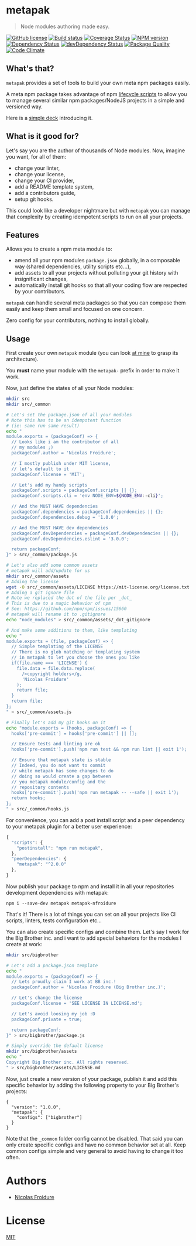 [//]: # ( )
[//]: # (This file is automatically generated by a `metapak`)
[//]: # (module. Do not change it  except between the)
[//]: # (`content:start/end` flags, your changes would)
[//]: # (be overridden.)
[//]: # ( )
# metapak
> Node modules authoring made easy.

[![GitHub license](https://img.shields.io/badge/license-MIT-blue.svg)](https://github.com/nfroidure/metapak/blob/master/LICENSE)
[![Build status](https://travis-ci.com/nfroidure/metapak.svg?branch=master)](https://travis-ci.com/github/nfroidure/metapak)
[![Coverage Status](https://coveralls.io/repos/github/nfroidure/metapak/badge.svg?branch=master)](https://coveralls.io/github/nfroidure/metapak?branch=master)
[![NPM version](https://badge.fury.io/js/metapak.svg)](https://npmjs.org/package/metapak)
[![Dependency Status](https://david-dm.org/nfroidure/metapak.svg)](https://david-dm.org/nfroidure/metapak)
[![devDependency Status](https://david-dm.org/nfroidure/metapak/dev-status.svg)](https://david-dm.org/nfroidure/metapak#info=devDependencies)
[![Package Quality](https://npm.packagequality.com/shield/metapak.svg)](https://packagequality.com/#?package=metapak)
[![Code Climate](https://codeclimate.com/github/nfroidure/metapak.svg)](https://codeclimate.com/github/nfroidure/metapak)


[//]: # (::contents:start)

## What's that?

`metapak` provides a set of tools to build your own meta npm packages easily.

A meta npm package takes advantage of npm
[lifecycle scripts](https://docs.npmjs.com/misc/scripts) to allow you to manage
several similar npm packages/NodeJS projects in a simple and versioned way.

Here is a [simple deck](https://slides.com/nfroidure/meta-npm-packages/live#/)
introducing it.

## What is it good for?

Let's say you are the author of thousands of Node modules. Now, imagine you
want, for all of them:

- change your linter,
- change your license,
- change your CI provider,
- add a README template system,
- add a contributors guide,
- setup git hooks.

This could look like a developer nightmare but with `metapak` you can manage
that complexity by creating idempotent scripts to run on all your projects.

## Features

Allows you to create a npm meta module to:

- amend all your npm modules `package.json` globally, in a composable way
  (shared dependencies, utility scripts etc...),
- add assets to all your projects without polluting your git history with
  insignificant changes,
- automatically install git hooks so that all your coding flow are respected by
  your contributors.

`metapak` can handle several meta packages so that you can compose them easily
and keep them small and focused on one concern.

Zero config for your contributors, nothing to install globally.

## Usage

First create your own `metapak` module (you can look
[at mine](https://github.com/nfroidure/metapak-nfroidure) to grasp its
architecture).

You **must** name your module with the `metapak-` prefix in order to make it
work.

Now, just define the states of all your Node modules:

```sh
mkdir src
mkdir src/_common

# Let's set the package.json of all your modules
# Note this has to be an idempotent function
# (ie: same run same result)
echo "
module.exports = (packageConf) => {
  // Looks like i am the contributor of all
  // my modules ;)
  packageConf.author = 'Nicolas Froidure';

  // I mostly publish under MIT license,
  // let's default to it
  packageConf.license = 'MIT';

  // Let's add my handy scripts
  packageConf.scripts = packageConf.scripts || {};
  packageConf.scripts.cli = 'env NODE_ENV=${NODE_ENV:-cli}';

  // And the MUST HAVE dependencies
  packageConf.dependencies = packageConf.dependencies || {};
  packageConf.dependencies.debug = '1.0.0';

  // And the MUST HAVE dev dependencies
  packageConf.devDependencies = packageConf.devDependencies || {};
  packageConf.devDependencies.eslint = '3.0.0';

  return packageConf;
}" > src/_common/package.js

# Let's also add some common assets
# metapak will add/update for us
mkdir src/_common/assets
# Adding the license
wget -O src/_common/assets/LICENSE https://mit-license.org/license.txt
# Adding a git ignore file
# Note we replaced the dot of the file per _dot_
# This is due to a magic behavior of npm
# See: https://github.com/npm/npm/issues/15660
# metapak will rename it to .gitignore
echo "node_modules" > src/_common/assets/_dot_gitignore

# And make some additions to them, like templating
echo "
module.exports = (file, packageConf) => {
  // Simple templating of the LICENSE
  // There is no glob matching or templating system
  // in metapak to let you choose the ones you like
  if(file.name === 'LICENSE') {
    file.data = file.data.replace(
      /<copyright holders>/g,
      'Nicolas Froidure'
    );
    return file;
  }
  return file;
};
" > src/_common/assets.js

# Finally let's add my git hooks on it
echo "module.exports = (hooks, packageConf) => {
  hooks['pre-commit'] = hooks['pre-commit'] || [];

  // Ensure tests and linting are ok
  hooks['pre-commit'].push('npm run test && npm run lint || exit 1');

  // Ensure that metapak state is stable
  // Indeed, you do not want to commit
  // while metapak has some changes to do
  // doing so would create a gap between
  // you metapak module/config and the
  // repository contents
  hooks['pre-commit'].push('npm run metapak -- --safe || exit 1');
  return hooks;
};
" > src/_common/hooks.js
```

For convenience, you can add a post install script and a peer dependency to your
metapak plugin for a better user experience:

```js
{
  "scripts": {
    "postinstall": "npm run metapak",
  },
  "peerDependencies": {
    "metapak": "^2.0.0"
  },
}
```

Now publish your package to npm and install it in all your repositories
development dependencies with metapak:

```
npm i --save-dev metapak metapak-nfroidure
```

That's it! There is a lot of things you can set on all your projects like CI
scripts, linters, tests configuration etc...

You can also create specific configs and combine them. Let's say I work for the
Big Brother inc. and i want to add special behaviors for the modules I create at
work:

```sh
mkdir src/bigbrother

# Let's add a package.json template
echo "
module.exports = (packageConf) => {
  // Lets proudly claim I work at BB inc.!
  packageConf.author = 'Nicolas Froidure (Big Brother inc.)';

  // Let's change the license
  packageConf.license = 'SEE LICENSE IN LICENSE.md';

  // Let's avoid loosing my job :D
  packageConf.private = true;

  return packageConf;
}" > src/bigbrother/package.js

# Simply override the default license
mkdir src/bigbrother/assets
echo "
Copyright Big Brother inc. All rights reserved.
" > src/bigbrother/assets/LICENSE.md
```

Now, just create a new version of your package, publish it and add this specific
behavior by adding the following property to your Big Brother's projects:

```
{
  "version": "1.0.0",
  "metapak": {
    "configs": ["bigbrother"]
  }
}
```

Note that the `_common` folder config cannot be disabled. That said you can only
create specific configs and have no common behavior set at all. Keep common
configs simple and very general to avoid having to change it too often.

[//]: # (::contents:end)

# Authors
- [Nicolas Froidure](http://insertafter.com/en/index.html)

# License
[MIT](https://github.com/nfroidure/metapak/blob/master/LICENSE)
